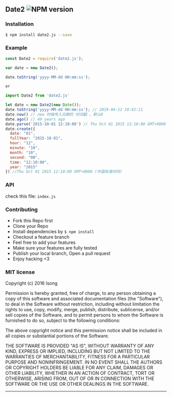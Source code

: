 ## Date2 ![NPM version](https://img.shields.io/npm/v/date2.js.svg?style=flat)

### Installation

```bash
$ npm install date2.js --save
```

### Example
```js
const Date2 = require('date2.js');

var date = new Date2();

date.toString('yyyy-MM-dd HH:mm:ss');

or

import Date2 from 'date2.js'

let date = new Date2(new Date());
date.toString('yyyy-MM-dd HH:mm:ss'); // 2019-04-12 19:42:11
date.now() // new 时候传入日期的 时间戳 。默认0
date.ago() // 49 years ago
date.parse('2015-10-01 12:10:00') // Thu Oct 01 2015 12:10:00 GMT+0800 (中国标准时间)
date.create({
  date: "01",
  fullYear: "2015-10-01",
  hour: "12",
  minute: "10",
  month: "10",
  second: "00",
  time: "12:10:00",
  year: "2015"
}) //Thu Oct 01 2015 12:10:00 GMT+0800 (中国标准时间)

```

### API
check this file: `index.js`

### Contributing
- Fork this Repo first
- Clone your Repo
- Install dependencies by `$ npm install`
- Checkout a feature branch
- Feel free to add your features
- Make sure your features are fully tested
- Publish your local branch, Open a pull request
- Enjoy hacking <3

### MIT license
Copyright (c) 2016 lsong

Permission is hereby granted, free of charge, to any person obtaining a copy
of this software and associated documentation files (the &quot;Software&quot;), to deal
in the Software without restriction, including without limitation the rights
to use, copy, modify, merge, publish, distribute, sublicense, and/or sell
copies of the Software, and to permit persons to whom the Software is
furnished to do so, subject to the following conditions:

The above copyright notice and this permission notice shall be included in
all copies or substantial portions of the Software.

THE SOFTWARE IS PROVIDED &quot;AS IS&quot;, WITHOUT WARRANTY OF ANY KIND, EXPRESS OR
IMPLIED, INCLUDING BUT NOT LIMITED TO THE WARRANTIES OF MERCHANTABILITY,
FITNESS FOR A PARTICULAR PURPOSE AND NONINFRINGEMENT. IN NO EVENT SHALL THE
AUTHORS OR COPYRIGHT HOLDERS BE LIABLE FOR ANY CLAIM, DAMAGES OR OTHER
LIABILITY, WHETHER IN AN ACTION OF CONTRACT, TORT OR OTHERWISE, ARISING FROM,
OUT OF OR IN CONNECTION WITH THE SOFTWARE OR THE USE OR OTHER DEALINGS IN
THE SOFTWARE.

---

